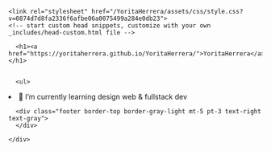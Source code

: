 <html lang="en-US"><head>
    <meta charset="UTF-8">
    <meta http-equiv="X-UA-Compatible" content="IE=edge">
    <meta name="viewport" content="width=device-width, initial-scale=1">

<!-- Begin Jekyll SEO tag v2.8.0 -->
<title>YoritaHerrera | Diseñadora Gráfica estudiando fullstack dev</title>
<meta name="generator" content="Jekyll v3.9.4">
<meta property="og:title" content="YoritaHerrera">
<meta property="og:locale" content="en_US">
<meta name="description" content="Diseñadora Gráfica estudiando fullstack dev">
<meta property="og:description" content="Diseñadora Gráfica estudiando fullstack dev">
<link rel="canonical" href="https://yoritaherrera.github.io/YoritaHerrera/">
<meta property="og:url" content="https://yoritaherrera.github.io/YoritaHerrera/">
<meta property="og:site_name" content="YoritaHerrera">
<meta property="og:type" content="website">
<meta name="twitter:card" content="summary">
<meta property="twitter:title" content="YoritaHerrera">
<script type="application/ld+json">
{"@context":"https://schema.org","@type":"WebSite","description":"Diseñadora Gráfica estudiando fullstack dev","headline":"YoritaHerrera","name":"YoritaHerrera","url":"https://yoritaherrera.github.io/YoritaHerrera/"}</script>
<!-- End Jekyll SEO tag -->

    <link rel="stylesheet" href="/YoritaHerrera/assets/css/style.css?v=0874d7d8fa2336f6afbe06a0075499a284e0db23">
    <!-- start custom head snippets, customize with your own _includes/head-custom.html file -->

<!-- Setup Google Analytics -->



<!-- You can set your favicon here -->
<!-- link rel="shortcut icon" type="image/x-icon" href="/YoritaHerrera/favicon.ico" -->

<!-- end custom head snippets -->

  </head>
  <body>
   <div class="container-lg px-3 my-5 markdown-body">
      
      <h1><a href="https://yoritaherrera.github.io/YoritaHerrera/">YoritaHerrera</a></h1>
      

      <ul>
  <li>🌱 I’m currently learning design web & fullstack dev</li>
</ul>


      
      <div class="footer border-top border-gray-light mt-5 pt-3 text-right text-gray">
      </div>
      
    </div>

</body></html>
